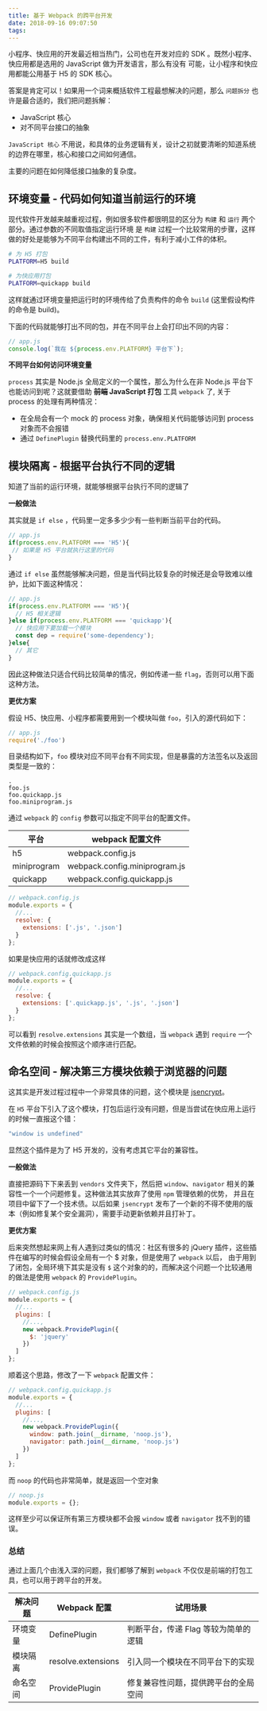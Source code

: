 ```yaml
---
title: 基于 Webpack 的跨平台开发
date: 2018-09-16 09:07:50
tags:
---
```


小程序、快应用的开发最近相当热门，公司也在开发对应的 SDK 。既然小程序、快应用都是选用的 JavaScript 做为开发语言，那么有没有
可能，让小程序和快应用都能公用基于 H5 的 SDK 核心。

答案是肯定可以！如果用一个词来概括软件工程最想解决的问题，那么 `问题拆分` 也许是最合适的，我们把问题拆解：

- JavaScript 核心
- 对不同平台接口的抽象

`JavaScript 核心` 不用说，和具体的业务逻辑有关，设计之初就要清晰的知道系统的边界在哪里，核心和接口之间如何通信。

主要的问题在如何降低接口抽象的复杂度。

## 环境变量 - 代码如何知道当前运行的环境

现代软件开发越来越重视过程，例如很多软件都很明显的区分为 `构建` 和 `运行` 两个部分。通过参数的不同取值指定运行环境
是 `构建` 过程一个比较常用的步骤，这样做的好处是能够为不同平台构建出不同的工件，有利于减小工件的体积。

```bash
# 为 H5 打包
PLATFORM=H5 build
```

```bash
# 为快应用打包
PLATFORM=quickapp build
```

这样就通过环境变量把运行时的环境传给了负责构件的命令 `build` (这里假设构件的命令是 build)。

下面的代码就能够打出不同的包，并在不同平台上会打印出不同的内容：

```js
// app.js
console.log(`我在 ${process.env.PLATFORM} 平台下`);
```

**不同平台如何访问环境变量**

`process` 其实是 Node.js 全局定义的一个属性，那么为什么在非 Node.js 平台下也能访问到呢？这就要借助 **<del>前端</del> JavaScript 打包** 
工具 `webpack` 了, 关于 process 的处理有两种情况：

- 在全局会有一个 mock 的 process 对象，确保相关代码能够访问到 process 对象而不会报错
- 通过 `DefinePlugin` 替换代码里的 `process.env.PLATFORM`

## 模块隔离 - 根据平台执行不同的逻辑 

知道了当前的运行环境，就能够根据平台执行不同的逻辑了

**一般做法**

其实就是 `if else` ，代码里一定多多少少有一些判断当前平台的代码。

```js
// app.js
if(process.env.PLATFORM === 'H5'){
 // 如果是 H5 平台就执行这里的代码
}
```

通过 `if else` 虽然能够解决问题，但是当代码比较复杂的时候还是会导致难以维护，比如下面这种情况：

```js
// app.js
if(process.env.PLATFORM === 'H5'){
  // H5 相关逻辑
}else if(process.env.PLATFORM === 'quickapp'){
  // 快应用下要加载一个模块
  const dep = require('some-dependency');
}else{
  // 其它
}
```

因此这种做法只适合代码比较简单的情况，例如传递一些 `flag`，否则可以用下面这种方法。

**更优方案**

假设 H5、快应用、小程序都需要用到一个模块叫做 `foo`，引入的源代码如下：

```js
// app.js
require('./foo')
```

目录结构如下，`foo` 模块对应不同平台有不同实现，但是暴露的方法签名以及返回类型是一致的：

```
.
foo.js
foo.quickapp.js
foo.miniprogram.js
```

通过 `webpack` 的 `config` 参数可以指定不同平台的配置文件。

| 平台          | webpack 配置文件               |
|--------------|-------------------------------|
| h5           | webpack.config.js             |
| miniprogram  | webpack.config.miniprogram.js |
| quickapp     | webpack.config.quickapp.js    |
 
```js
// webpack.config.js
module.exports = {
  //...
  resolve: {
    extensions: ['.js', '.json']
  }
};
```

如果是快应用的话就修改成这样

```js
// webpack.config.quickapp.js
module.exports = {
  //...
  resolve: {
    extensions: ['.quickapp.js', '.js', '.json']
  }
};
```

可以看到 `resolve.extensions` 其实是一个数组，当 `webpack` 遇到 `require` 一个文件依赖的时候会按照这个顺序进行匹配。

## 命名空间 - 解决第三方模块依赖于浏览器的问题

这其实是开发过程过程中一个非常具体的问题，这个模块是 [jsencrypt](https://www.npmjs.com/package/jsencrypt)。

在 `H5` 平台下引入了这个模块，打包后运行没有问题，但是当尝试在快应用上运行的时候一直报这个错：

```js
"window is undefined"
```

显然这个插件是为了 H5 开发的，没有考虑其它平台的兼容性。

**一般做法**

直接把源码下下来丢到 `vendors` 文件夹下，然后把 `window`、`navigator` 相关的兼容性一个一个问题修复。这种做法其实放弃了使用 `npm` 管理依赖的优势，
并且在项目中留下了一个技术债。以后如果 `jsencrypt` 发布了一个新的不得不使用的版本（例如修复某个安全漏洞），需要手动更新依赖并且打补丁。

**更优方案**

后来突然想起来网上有人遇到过类似的情况：社区有很多的 jQuery 插件，这些插件在编写的时候会假设全局有一个 $ 对象，但是使用了 `webpack` 以后，
由于用到了闭包，全局环境下其实是没有 `$` 这个对象的的，而解决这个问题一个比较通用的做法是使用 `webpack` 的 `ProvidePlugin`。

```js
// webpack.config.js
module.exports = {
  //...
  plugins: [
    //...,
    new webpack.ProvidePlugin({
      $: 'jquery'
    })
  ]
};
```

顺着这个思路，修改了一下 `webpack` 配置文件：

```js
// webpack.config.quickapp.js
module.exports = {
  //...
  plugins: [
    //...,
    new webpack.ProvidePlugin({
      window: path.join(__dirname, 'noop.js'),
      navigator: path.join(__dirname, 'noop.js')
    })
  ]
};
```

而 `noop` 的代码也非常简单，就是返回一个空对象

```js
// noop.js
module.exports = {};
```

这样至少可以保证所有第三方模块都不会报 `window` 或者 `navigator` 找不到的错误。

### 总结

通过上面几个由浅入深的问题，我们都够了解到 `webpack` 不仅仅是前端的打包工具，也可以用于跨平台的开发。

| 解决问题   | Webpack 配置        | 试用场景                            |
|-----------|--------------------|------------------------------------|
| 环境变量   | DefinePlugin       | 判断平台，传递 Flag 等较为简单的逻辑     |
| 模块隔离   | resolve.extensions | 引入同一个模块在不同平台下的实现         |
| 命名空间   | ProvidePlugin      | 修复兼容性问题，提供跨平台的全局空间     |
